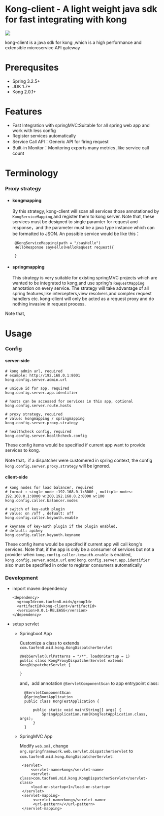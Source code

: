 # Kong-client - A light weight java sdk  for fast integrating with kong 

![](https://img.shields.io/badge/license-Apache%202.0-blue)

kong-client is a java sdk for kong ,which is a high performance and extensible microservice
API gateway
# Prerequsites
- Spring 3.2.5+
- JDK 1.7+
- Kong 2.0.1+

# Features
- Fast Integration with springMVC:Suitable for all spring web app and work with less config
- Register services automatically
- Service Call API：Generic API for firing request
- Built-in Monitor：Monitoring exports many metrics ,like service call count 

# Terminology
### Proxy strategy
- #### kongmapping

   By this strategy, kong-client will scan all services those annotationed by `KongServiceMapping`,and register them to kong server.
   Note that, these services must be designed to  single paramter for request and response，and the parameter must be a java type instance which can be formatted to JSON. An possible service would be like this：
   ```
    @KongServiceMapping(path = "/sayHello")
    HelloResponse sayHello(HelloRequest request){
        
    }   
  ```
    
- #### springmapping
 
  This strategy is very suitable for existing springMVC projects which are wanted to be integrated to kong,and use spring's `RequestMapping` annotation on every service.
  The strategy will take advantage of all spring features,like intercepters,view resolvers,and complex request handlers etc. kong-client will only be  acted as a request proxy and do nothing invasive in request process.


Note that, 


# Usage
### Config
#### server-side
```
# kong admin url, required
# example: http://192.168.0.1:8001
kong.config.server.admin.url

# unique id for app, required 
kong.config.server.app.identifier

# hosts can be accessed for services in this app, optional       
kong.config.server.route.hosts

# proxy strategy, required        
# value: kongmapping / springmapping
kong.config.server.proxy.strategy

# healthcheck config, required                           
kong.config.server.healthcheck.config

```

These config items would be specified if current app want to provide services to kong.

Note that，if a dispatcher were customered in spring context,
the config `kong.config.server.proxy.strategy` will be ignored.

#### client-side

```
# kong nodes for load balancer, required
# format : single node :192.168.0.1:8000 , multiple nodes: 192.168.0.1:8000 w:200,192.168.0.2:8000 w:100
kong.config.caller.balancer.nodes

# switch of key-auth plugin
# value: on /off , defualt: off
kong.config.caller.keyauth.enable

# keyname of key-auth plugin if the plugin enabled, 
# default: apikey
kong.config.caller.keyauth.keyname

```

These config items would be specifed if current app will  call kong's services.
Note that, if the app is only be a consumer of services but not a provider when `kong.config.caller.keyauth.enable` is enabled,  `kong.config.server.admin.url` and `kong.config.server.app.identifier
` also must be specified in order to register consumers automatically





### Development
* import maven dependency
    ```
    <dependency>
      <groupId>com.taofen8.mid</groupId>
      <artifactId>kong-client</artifactId>
      <version>0.0.1-RELEASE</version>
    </dependency>
    ```
  
* setup servlet
 
    -  Springboot App 
 
       Customize a class to extends `com.taofen8.mid.kong.KongDispatcherServlet`
        ```$xslt
        @WebServlet(urlPatterns = "/*", loadOnStartup = 1)
        public class KongProxyDispatcherServlet extends KongDispatcherServlet {
        
        }
        ```
        and，add annotation `@ServletComponentScan` to app entrypoint class:
        ```
          @ServletComponentScan
          @SpringBootApplication
          public class KongTestApplication {

              public static void main(String[] args) {
                  SpringApplication.run(KongTestApplication.class, args);
              }
          }
        ```

    - SpringMVC App
      
      Modify `web.xml`, change `org.springframework.web.servlet.DispatcherServlet` to `com.taofen8.mid.kong.KongDispatcherServlet`:
      ```$xslt
       <servlet>
           <servlet-name>kong</servlet-name>
           <servlet-class>com.taofen8.mid.kong.KongDispatcherServlet</servlet-class>
           <load-on-startup>1</load-on-startup>
       </servlet>
       <servlet-mapping>
            <servlet-name>kong</servlet-name>
            <url-pattern>/</url-pattern>
       </servlet-mapping>
       ```
        







